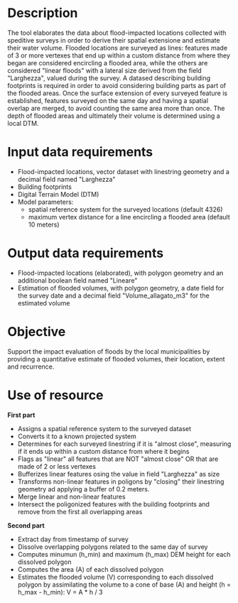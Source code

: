 # Description

The tool elaborates the data about flood-impacted locations collected with speditive surveys in order to derive their spatial extensione and estimate their water volume. 
Flooded locations are surveyed as lines: features made of 3 or more vertexes that end up within a custom distance from where they began are considered encircling a flooded area, while the others are considered "linear floods" with a lateral size derived from the field "Larghezza", valued during the survey. A datased describing building footprints is required in order to avoid considering building parts as part of the flooded areas.
Once the surface extension of every surveyed feature is established, features surveyed on the same day and having a spatial overlap are merged, to avoid counting the same area more than once. The depth of flooded areas and ultimately their volume is determined using a local DTM.


# Input data requirements

* Flood-impacted locations, vector dataset with linestring geometry and a decimal field named "Larghezza"
* Building footprints
* Digital Terrain Model (DTM)
* Model parameters:
   * spatial reference system for the surveyed locations (default 4326)
   * maximum vertex distance for a line encircling a flooded area (default 10 meters)  


# Output data requirements

* Flood-impacted locations (elaborated), with polygon geometry and an additional boolean field named "Lineare"
* Estimation of flooded volumes, with polygon geometry, a date field for the survey date and a decimal field "Volume_allagato_m3" for the estimated volume


# Objective

Support the impact evaluation of floods by the local municipalities by providing a quantitative estimate of flooded volumes, their location, extent and recurrence.


# Use of resource

**First part**
* Assigns a spatial reference system to the surveyed dataset
* Converts it to a known projected system 
* Determines for each surveyed linestring if it is "almost close", measuring if it ends up within a custom distance from where it begins
* Flags as "linear" all features that are NOT "almost close" OR that are made of 2 or less vertexes
* Bufferizes linear features osing the value in field "Larghezza" as size
* Transforms non-linear features in poligons by "closing" their linestring geometry ad applying a buffer of 0.2 meters.
* Merge linear and non-linear features
* Intersect the poligonized features with the building footprints and remove from the first all overlapping areas 

**Second part**
* Extract day from timestamp of survey
* Dissolve overlapping polygons related to the same day of survey
* Computes minumun (h_min) and maximum (h_max) DEM height for each dissolved polygon
* Computes the area (A) of each dissolved polygon
* Estimates the flooded volume (V) corresponding to each dissolved polygon by assimilating the volume to a cone of base (A) and height (h = h_max - h_min): V = A * h / 3
